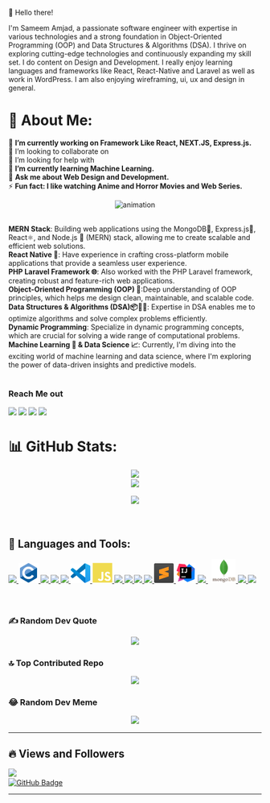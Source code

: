 👋 Hello there!

I'm Sameem Amjad, a passionate software engineer with expertise in various technologies and a strong foundation in Object-Oriented Programming (OOP) and Data Structures & Algorithms (DSA). I thrive on exploring cutting-edge technologies and continuously expanding my skill set. I do content on Design and Development. I really enjoy learning languages and frameworks like React, React-Native and Laravel as well as work in WordPress. I am also enjoying wireframing, ui, ux and design in general.
# 💫 About Me:
🔭 **I’m currently working on Framework Like React, NEXT.JS, Express.js.**<br/>
👯 I’m looking to collaborate on <br/>
🤝 I’m looking for help with <br/>
🌱 **I’m currently learning Machine Learning.** <br/>
💬 **Ask me about Web Design and Development.** <br/>
⚡ **Fun fact: I like watching Anime and Horror Movies and Web Series.**<br/>

<div align="center">
   
  ![animation](https://github.com/Sameem-Amjad/Sameem-Amjad/assets/92137575/6c3be685-e34c-40e1-a3e8-f648f48f5a5f)
</div>
                                   


<br>**MERN Stack**: Building web applications using the MongoDB🍃, Express.js🚄, React⚛️, and Node.js 🚀 (MERN) stack, allowing me to create scalable and efficient web solutions.<br>**React Native 📱**: Have experience in crafting cross-platform mobile applications that provide a seamless user experience.<br>**PHP Laravel Framework 🌐**: Also worked with the PHP Laravel framework, creating robust and feature-rich web applications.<br>**Object-Oriented Programming (OOP) 🔵**:Deep understanding of OOP principles, which helps me design clean, maintainable, and scalable code.<br>**Data Structures & Algorithms (DSA)📦🧱🧮**: Expertise in DSA enables me to optimize algorithms and solve complex problems efficiently.<br>**Dynamic Programming**: Specialize in dynamic programming concepts, which are crucial for solving a wide range of computational problems.<br>**Machine Learning 🤖 & Data Science 📈**: Currently, I'm diving into the exciting world of machine learning and data science, where I'm exploring the power of data-driven insights and predictive models.

#
### Reach Me out

<p align="left">

<a href = "www.linkedin.com/in/sameem-amjad-336bb428b"><img src="https://img.icons8.com/fluent/48/000000/linkedin.png"/></a>
<a href = "https://mobile.twitter.com/SameemAmjad"><img src="https://img.icons8.com/fluent/48/000000/twitter.png"/></a>
<a href = "https://www.facebook.com/profile.php?id=100060922623757"><img src="https://img.icons8.com/color/48/000000/facebook-new.png"/></a>
<a href = "https://www.instagram.com/amjadsameem/"><img src="https://img.icons8.com/fluent/48/000000/instagram-new.png"/></a>
</p>

<!--Github Stats!-->
# 📊 GitHub Stats:

<div align="center" >

![](https://github-readme-stats.vercel.app/api?username=Sameem-Amjad&theme=jolly&hide_border=true&include_all_commits=true&count_private=true)<br/>
![](https://github-readme-streak-stats.herokuapp.com/?user=Sameem-Amjad&theme=jolly&hide_border=true)<br/>

 <img height="150em" src="https://github-readme-stats.vercel.app/api/top-langs/?username=Sameem-Amjad&layout=compact&langs_count=7&theme=jolly"/> 
 
</div>

<br/>
<br/>
  
  <!--Used Languages and tools!-->
## 🚀 Languages and Tools:

<p align="left"> 
    <a href="https://www.java.com" target="_blank"> <img src="https://img.icons8.com/color/48/000000/java-coffee-cup-logo.png"/> </a>
  <a href="https://isocpp.org/" target="_blank"><img align="" alt="c++" height="40" width="40" src="https://raw.githubusercontent.com/devicons/devicon/master/icons/c/c-original.svg" />
    <a href="https://www.python.org" target="_blank"> <img src="https://img.icons8.com/color/48/000000/python.png"/> </a> 
    <a href="https://www.w3.org/html/" target="_blank"> <img src="https://img.icons8.com/color/48/000000/html-5.png"/> </a> 
    <a href="https://www.w3schools.com/css/" target="_blank"> <img src="https://img.icons8.com/color/48/000000/css3.png"/> </a>
    <a href="https://code.visualstudio.com/" target="_blank"><img align="" alt="Visual Studio Code" width="39" src="https://raw.githubusercontent.com/github/explore/80688e429a7d4ef2fca1e82350fe8e3517d3494d/topics/visual-studio-code/visual-studio-code.png" />
  <a href="https://www.javascript.com/" target="_blank"><img align="" alt="javascript" height="40" width="40" src="https://raw.githubusercontent.com/devicons/devicon/master/icons/javascript/javascript-plain.svg" />
    <a href="https://getbootstrap.com" target="_blank"> <img src="https://img.icons8.com/color/48/000000/bootstrap.png"/> </a> 
    <a href="https://reactjs.org/" target="_blank"> <img src="https://img.icons8.com/color/48/000000/react-native.png"/> </a>
    <a href="https://spring.io/projects/spring-boot" target="_blank"> <img src="https://img.icons8.com/color/48/000000/spring-logo.png"/> </a> 
    <a href="https://developer.mozilla.org/en-US/docs/Web/JavaScript" target="_blank"> <img src="https://img.icons8.com/color/48/000000/javascript.png"/> </a> 
  <a href="https://www.sublimetext.com/" target="_blank"><img align="" alt="Sublime-Text" width="39px" src="https://raw.githubusercontent.com/github/explore/80688e429a7d4ef2fca1e82350fe8e3517d3494d/topics/sublime-text/sublime-text.png" />
  <a href="https://www.jetbrains.com/idea/" target="_blank"><img align="" alt="intellij" height="40" width="40" src="https://raw.githubusercontent.com/devicons/devicon/master/icons/intellij/intellij-original.svg" />
    <a style="padding-right:8px;" href="https://nodejs.org" target="_blank"> <img src="https://img.icons8.com/color/48/000000/nodejs.png"/> </a> 
    <a href="https://www.mongodb.com/" target="_blank"> <img src="https://raw.githubusercontent.com/devicons/devicon/master/icons/mongodb/mongodb-original-wordmark.svg" alt="mongodb" width="48" height="48"/> </a> 
    <a href="https://firebase.google.com/" target="_blank"> <img src="https://img.icons8.com/color/48/000000/firebase.png"/> </a> 
    <a href="https://git-scm.com/" target="_blank"> <img src="https://img.icons8.com/color/48/000000/git.png"/> </a> 
</p>

<br/>
    
##
### ✍️ Random Dev Quote

<div align="center">
   <img src="https://quotes-github-readme.vercel.app/api?type=horizontal&theme=tokyonight"/>
</div>

### 🔝 Top Contributed Repo

<div align="center"><img src="https://github-contributor-stats.vercel.app/api?username=Sameem-Amjad&limit=5&theme=jolly&combine_all_yearly_contributions=true"/></div>


### 😂 Random Dev Meme

<div align="center"><img src='https://randommeme-five.vercel.app/' style="height: 400px;"/></div>

---
<!--Profile view counter added -->
## 🔥 Views and Followers
[![](https://visitcount.itsvg.in/api?id=Sameem-Amjad&icon=6&color=6)](https://visitcount.itsvg.in)
<br/>
<a href="https://github.com/Sameem-Amjad?tab=followers"><img src="https://img.shields.io/github/followers/Sameem-Amjad?label=Followers&style=social" alt="GitHub Badge"></a>


---


<!-- Proudly created with GPRM ( https://gprm.itsvg.in ) -->
